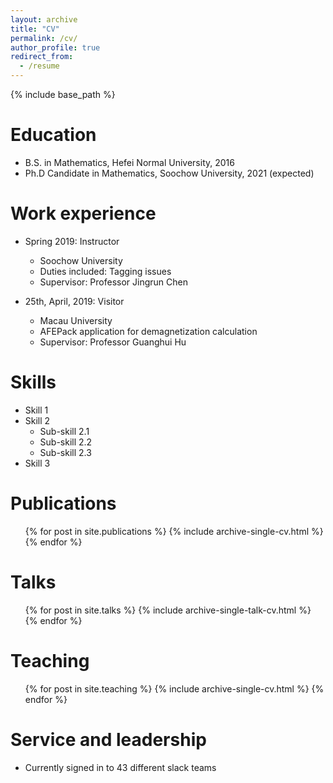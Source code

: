 ```yaml
---
layout: archive
title: "CV"
permalink: /cv/
author_profile: true
redirect_from:
  - /resume
---
```


{% include base_path %}

Education
======
* B.S. in Mathematics, Hefei Normal University, 2016
* Ph.D Candidate in Mathematics, Soochow University, 2021 (expected)

Work experience
======
* Spring 2019: Instructor
  * Soochow University
  * Duties included: Tagging issues
  * Supervisor: Professor Jingrun Chen

* 25th, April, 2019: Visitor
  * Macau University
  * AFEPack application for demagnetization calculation
  * Supervisor: Professor Guanghui Hu
  
Skills
======
* Skill 1
* Skill 2
  * Sub-skill 2.1
  * Sub-skill 2.2
  * Sub-skill 2.3
* Skill 3

Publications
======
  <ul>{% for post in site.publications %}
    {% include archive-single-cv.html %}
  {% endfor %}</ul>
  
Talks
======
  <ul>{% for post in site.talks %}
    {% include archive-single-talk-cv.html %}
  {% endfor %}</ul>
  
Teaching
======
  <ul>{% for post in site.teaching %}
    {% include archive-single-cv.html %}
  {% endfor %}</ul>
  
Service and leadership
======
* Currently signed in to 43 different slack teams
